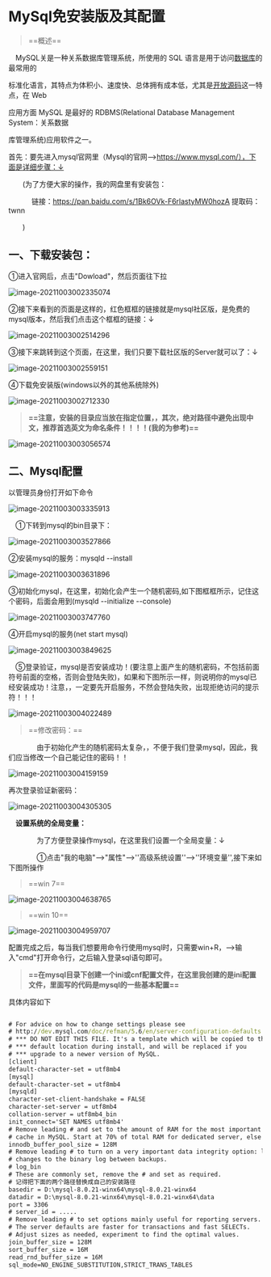 # MySql免安装版及其配置

> ==概述==

　MySQL关是一种关系数据库管理系统，所使用的 SQL 语言是用于访问[数据库](https://baike.baidu.com/item/数据库/103728)的最常用的

标准化语言，其特点为体积小、速度快、总体拥有成本低，尤其是[开放源码](https://baike.baidu.com/item/开放源码/7176422)这一特点，在 Web

应用方面 MySQL 是最好的 RDBMS(Relational Database Management System：关系数据

库管理系统)应用软件之一。



首先：要先进入mysql官网里（Mysql的官网-->https://www.mysql.com/），下面是详细步骤：↓

　　(为了方便大家的操作，我的网盘里有安装包：

　　　 链接：https://pan.baidu.com/s/1Bk6OVk-F6rlastyMW0hozA 
					提取码：twnn

　　)

## 一、下载安装包：

①进入官网后，点击"Dowload"，然后页面往下拉

![image-20211003002335074](https://fafa-blog-img.oss-cn-beijing.aliyuncs.com/images/img/20211003002342.png)

②接下来看到的页面是这样的，红色框框的链接就是mysql社区版，是免费的mysql版本，然后我们点击这个框框的链接：↓

![image-20211003002514296](https://fafa-blog-img.oss-cn-beijing.aliyuncs.com/images/img/20211003002514.png)

③接下来跳转到这个页面，在这里，我们只要下载社区版的Server就可以了：↓

![image-20211003002559151](https://fafa-blog-img.oss-cn-beijing.aliyuncs.com/images/img/20211003002559.png)

④下载免安装版(windows以外的其他系统除外)

![image-20211003002712330](https://fafa-blog-img.oss-cn-beijing.aliyuncs.com/images/img/20211003002712.png)





> **==注意，安装的目录应当放在指定位置，，其次，绝对路径中避免出现中文，推荐首选英文为命名条件！！！！(我的为参考)==**

![image-20211003003056574](https://fafa-blog-img.oss-cn-beijing.aliyuncs.com/images/img/20211003003056.png)

## 二、Mysql配置

以管理员身份打开如下命令

![image-20211003003335913](https://fafa-blog-img.oss-cn-beijing.aliyuncs.com/images/img/20211003003336.png)

　①下转到mysql的bin目录下：

![image-20211003003527866](https://fafa-blog-img.oss-cn-beijing.aliyuncs.com/images/img/20211003003527.png)

②安装mysql的服务：mysqld --install

![image-20211003003631896](https://fafa-blog-img.oss-cn-beijing.aliyuncs.com/images/img/20211003003631.png)

③初始化mysql，在这里，初始化会产生一个随机密码,如下图框框所示，记住这个密码，后面会用到(mysqld --initialize --console)

![image-20211003003747760](https://fafa-blog-img.oss-cn-beijing.aliyuncs.com/images/img/20211003003747.png)

④开启mysql的服务(net start mysql)

![image-20211003003849625](https://fafa-blog-img.oss-cn-beijing.aliyuncs.com/images/img/20211003003849.png)

　⑤登录验证，mysql是否安装成功！(要注意上面产生的随机密码，不包括前面符号前面的空格，否则会登陆失败)，如果和下图所示一样，则说明你的mysql已经安装成功！注意，，一定要先开启服务，不然会登陆失败，出现拒绝访问的提示符！！！

 ![image-20211003004022489](https://fafa-blog-img.oss-cn-beijing.aliyuncs.com/images/img/20211003004022.png)

>  ==修改密码：==

　　　　由于初始化产生的随机密码太复杂，，不便于我们登录mysql，因此，我们应当修改一个自己能记住的密码！！

![image-20211003004159159](https://fafa-blog-img.oss-cn-beijing.aliyuncs.com/images/img/20211003004159.png)

再次登录验证新密码：

![image-20211003004305305](https://fafa-blog-img.oss-cn-beijing.aliyuncs.com/images/img/20211003004305.png)

　**设置系统的全局变量：**

　　　　为了方便登录操作mysql，在这里我们设置一个全局变量：↓

 

　　　　①点击"我的电脑"-->"属性"-->''高级系统设置''-->''环境变量'',接下来如下图所操作

> ==win 7==

![image-20211003004638765](https://fafa-blog-img.oss-cn-beijing.aliyuncs.com/images/img/20211003004638.png)

> ==win 10==

![image-20211003004959707](https://fafa-blog-img.oss-cn-beijing.aliyuncs.com/images/img/20211003004959.png)

配置完成之后，每当我们想要用命令行使用mysql时，只需要win+R，-->输入"cmd"打开命令行，之后输入登录sql语句即可。

> **==在mysql目录下创建一个ini或cnf配置文件，在这里我创建的是ini配置文件，里面写的代码是mysql的一些基本配置==**

具体内容如下

```cmd

# For advice on how to change settings please see
# http://dev.mysql.com/doc/refman/5.6/en/server-configuration-defaults.html
# *** DO NOT EDIT THIS FILE. It's a template which will be copied to the
# *** default location during install, and will be replaced if you
# *** upgrade to a newer version of MySQL.
[client]
default-character-set = utf8mb4
[mysql]
default-character-set = utf8mb4
[mysqld]
character-set-client-handshake = FALSE
character-set-server = utf8mb4
collation-server = utf8mb4_bin
init_connect='SET NAMES utf8mb4'
# Remove leading # and set to the amount of RAM for the most important data
# cache in MySQL. Start at 70% of total RAM for dedicated server, else 10%.
innodb_buffer_pool_size = 128M
# Remove leading # to turn on a very important data integrity option: logging
# changes to the binary log between backups.
# log_bin
# These are commonly set, remove the # and set as required.
# 记得把下面的两个路径替换成自己的安装路径
basedir = D:\mysql-8.0.21-winx64\mysql-8.0.21-winx64
datadir = D:\mysql-8.0.21-winx64\mysql-8.0.21-winx64\data
port = 3306
# server_id = .....
# Remove leading # to set options mainly useful for reporting servers.
# The server defaults are faster for transactions and fast SELECTs.
# Adjust sizes as needed, experiment to find the optimal values.
join_buffer_size = 128M
sort_buffer_size = 16M
read_rnd_buffer_size = 16M 
sql_mode=NO_ENGINE_SUBSTITUTION,STRICT_TRANS_TABLES
```

